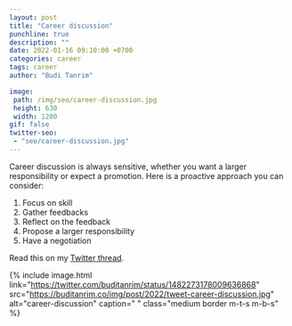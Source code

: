 ```yaml
---
layout: post
title: "Career discussion"
punchline: true
description: ""
date: 2022-01-16 09:10:00 +0700
categories: career
tags: career
author: "Budi Tanrim"

image:
 path: /img/seo/career-discussion.jpg
 height: 630
 width: 1200
gif: false
twitter-seo: 
 - "seo/career-discussion.jpg"
---
```


Career discussion is always sensitive, whether you want a larger responsibility or expect a promotion. Here is a proactive approach you can consider:

1. Focus on skill
2. Gather feedbacks
3. Reflect on the feedback
4. Propose a larger responsibility
5. Have a negotiation

Read this on my [Twitter thread](https://twitter.com/buditanrim/status/1482273178009636868).

{% include image.html 
link="https://twitter.com/buditanrim/status/1482273178009636868"
src="https://buditanrim.co/img/post/2022/tweet-career-discussion.jpg"
alt="career-discussion" 
caption=" "
class="medium border m-t-s m-b-s" %}
